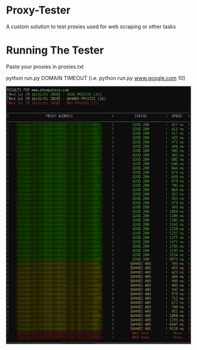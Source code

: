 # Proxy-Tester
A custom solution to test proxies used for web scraping or other tasks

# Running The Tester
Paste your proxies in proxies.txt

python run.py DOMAIN TIMEOUT
(i.e. python run.py www.google.com 10)

![Example Output](https://raw.githubusercontent.com/leeaj6/Proxy-Tester/master/example-output.JPG?raw=true)
